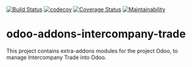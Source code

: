 [![Build Status](https://travis-ci.org/grap/odoo-addons-intercompany-trade.svg?branch=8.0)](https://travis-ci.org/grap/odoo-addons-intercompany-trade)
[![codecov](https://codecov.io/gh/grap/odoo-addons-intercompany-trade/branch/8.0/graph/badge.svg)](https://codecov.io/gh/grap/odoo-addons-intercompany-trade)
[![Coverage Status](https://coveralls.io/repos/github/grap/odoo-addons-intercompany-trade/badge.svg?branch=8.0)](https://coveralls.io/github/grap/odoo-addons-intercompany-trade?branch=8.0)
[![Maintainability](https://api.codeclimate.com/v1/badges/bc6b1fbed487952250e8/maintainability)](https://codeclimate.com/github/grap/odoo-addons-intercompany-trade/maintainability)

odoo-addons-intercompany-trade
==============================

This project contains extra-addons modules for the project Odoo, to manage Intercompany Trade into Odoo.

